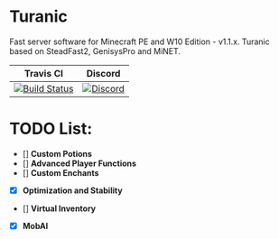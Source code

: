 # Turanic
Fast server software for Minecraft PE and W10 Edition - v1.1.x.
Turanic based on SteadFast2, GenisysPro and MiNET.

| Travis CI | Discord |
| :---: | :---:|
[![Build Status](https://travis-ci.org/TuranicTeam/Turanic.svg?branch=master)](https://travis-ci.org/TuranicTeam/Turanic) | [![Discord](https://camo.githubusercontent.com/455152269a0ed38255ed15e375084d4dd08e0c98/68747470733a2f2f696d672e736869656c64732e696f2f62616467652f636861742d6f6e253230646973636f72642d3732383944412e737667)](https://discord.gg/Q9HR8f) |

# TODO List:
- [] **Custom Potions**
- [] **Advanced Player Functions**
- [] **Custom Enchants**
- [x] **Optimization and Stability**
- [] **Virtual Inventory**
- [x] **MobAI**